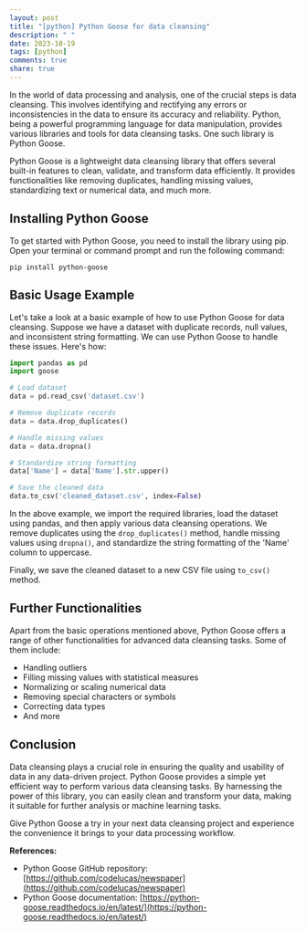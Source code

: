```yaml
---
layout: post
title: "[python] Python Goose for data cleansing"
description: " "
date: 2023-10-19
tags: [python]
comments: true
share: true
---
```


In the world of data processing and analysis, one of the crucial steps is data cleansing. This involves identifying and rectifying any errors or inconsistencies in the data to ensure its accuracy and reliability. Python, being a powerful programming language for data manipulation, provides various libraries and tools for data cleansing tasks. One such library is Python Goose.

Python Goose is a lightweight data cleansing library that offers several built-in features to clean, validate, and transform data efficiently. It provides functionalities like removing duplicates, handling missing values, standardizing text or numerical data, and much more.

## Installing Python Goose
To get started with Python Goose, you need to install the library using pip. Open your terminal or command prompt and run the following command:

```shell
pip install python-goose
```

## Basic Usage Example
Let's take a look at a basic example of how to use Python Goose for data cleansing. Suppose we have a dataset with duplicate records, null values, and inconsistent string formatting. We can use Python Goose to handle these issues. Here's how:

```python
import pandas as pd
import goose

# Load dataset
data = pd.read_csv('dataset.csv')

# Remove duplicate records
data = data.drop_duplicates()

# Handle missing values
data = data.dropna()

# Standardize string formatting
data['Name'] = data['Name'].str.upper()

# Save the cleaned data
data.to_csv('cleaned_dataset.csv', index=False)
```

In the above example, we import the required libraries, load the dataset using pandas, and then apply various data cleansing operations. We remove duplicates using the `drop_duplicates()` method, handle missing values using `dropna()`, and standardize the string formatting of the 'Name' column to uppercase.

Finally, we save the cleaned dataset to a new CSV file using `to_csv()` method.

## Further Functionalities
Apart from the basic operations mentioned above, Python Goose offers a range of other functionalities for advanced data cleansing tasks. Some of them include:

- Handling outliers
- Filling missing values with statistical measures
- Normalizing or scaling numerical data
- Removing special characters or symbols
- Correcting data types
- And more

## Conclusion
Data cleansing plays a crucial role in ensuring the quality and usability of data in any data-driven project. Python Goose provides a simple yet efficient way to perform various data cleansing tasks. By harnessing the power of this library, you can easily clean and transform your data, making it suitable for further analysis or machine learning tasks.

Give Python Goose a try in your next data cleansing project and experience the convenience it brings to your data processing workflow.

**References:**
- Python Goose GitHub repository: [https://github.com/codelucas/newspaper](https://github.com/codelucas/newspaper)
- Python Goose documentation: [https://python-goose.readthedocs.io/en/latest/](https://python-goose.readthedocs.io/en/latest/)